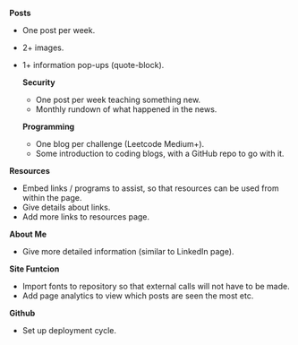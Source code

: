 
**Posts**
- One post per week.
- 2+ images.
- 1+ information pop-ups (quote-block).

  **Security**
  - One post per week teaching something new.
  - Monthly rundown of what happened in the news.

  **Programming**
  - One blog per challenge (Leetcode Medium+).
  - Some introduction to coding blogs, with a GitHub repo to go with it.

**Resources**
- Embed links / programs to assist, so that resources can be used from within the page.
- Give details about links.
- Add more links to resources page.

**About Me**
- Give more detailed information (similar to LinkedIn page).

**Site Funtcion**
- Import fonts to repository so that external calls will not have to be made.
- Add page analytics to view which posts are seen the most etc.

**Github**
- Set up deployment cycle.
